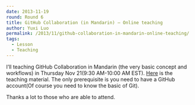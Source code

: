 ```yaml
---
date: 2013-11-19
round: Round 6
title: GitHub Collaboration (in Mandarin) – Online teaching
author: Yuxi Luo
permalink: /2013/11/github-collaboration-in-mandarin-online-teaching/
tags:
  - Lesson
  - Teaching
---
```

I&#8217;ll teaching GitHub Collaboration in Mandarin (the very basic concept and workflows) in Thursday Nov 21(9:30 AM-10:00 AM EST). <a title="Here" href="https://github.com/HaveF/github-collaboration/blob/master/README.md" target="_blank">Here</a> is the teaching material. The only prerequisite is you need to have a GitHub account(Of course you need to know the basic of Git).

Thanks a lot to those who are able to attend.
